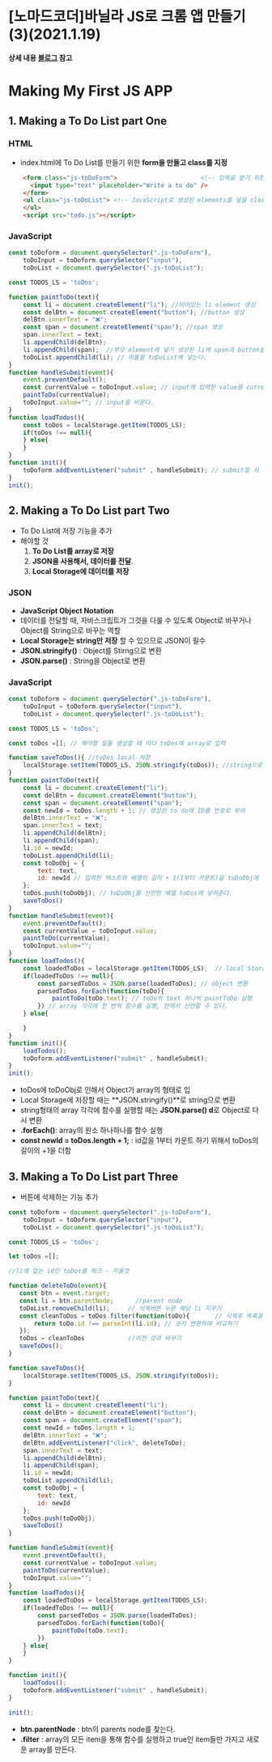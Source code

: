 # [노마드코더]바닐라 JS로 크롬 앱 만들기 (3)(2021.1.19)



**상세 내용 [블로그](https://greedysiru.tistory.com/123) 참고**



# Making My First JS APP

## 1. Making a To Do List part One

### HTML

* index.html에 To Do List를 만들기 위한 **form을 만들고  class를 지정**

```HTML
    <form class="js-toDoForm">                       <!-- 입력을 받기 위한 form -->
      <input type="text" placeholder="Write a to do" />
    </form>
    <ul class="js-toDoList"> <!-- JavaScript로 생성된 elements를 넣을 class -->
    </ul>
    <script src="todo.js"></script>
```



### JavaScript

```JavaScript
const toDoform = document.querySelector(".js-toDoForm"),
    toDoInput = toDoform.querySelector("input"),
    toDoList = document.querySelector(".js-toDoList");

const TODOS_LS = 'toDos';

function paintToDo(text){
    const li = document.createElement("li"); //비어있는 li element 생성
    const delBtn = document.createElement("button"); //button 생성
    delBtn.innerText = "❌";
    const span = document.createElement("span"); //span 생성
    span.innerText = text;
    li.appendChild(delBtn);
    li.appendChild(span);  //부모 element에 넣기 생성된 li에 span과 button을 넣는다.
    toDoList.appendChild(li); // 이들을 toDoList에 넣는다.
}
function handleSubmit(event){
    event.preventDefault();
    const currentValue = toDoInput.value; // input에 입력한 value를 currentValue로 선언
    paintToDo(currentValue);
    toDoInput.value=""; // input을 비운다.
}
function loadTodos(){
    const toDos = localStorage.getItem(TODOS_LS);
    if(toDos !== null){
    } else{
    }
}
function init(){
    toDoform.addEventListener("submit" , handleSubmit); // submit할 시 함수 호출
}
init();
```





## 2. Making a To Do List part Two

* To Do List에 저장 기능을 추가
* 해야할 것
  1. **To Do List를 array로 저장**
  2. **JSON을 사용해서, 데이터를 전달**.
  3. **Local Storage에 데이터를 저장**



### JSON

* **JavaScript Object Notation**
* 데이터를 전달할 때, 자바스크립트가 그것을 다룰 수 있도록 Object로 바꾸거나 Object를 String으로 바꾸는 역할
* **Local Storage는 string만 저장** 할 수 있으므로 JSON이 필수
* **JSON.stringify()** : Object를 Stirng으로 변환
* **JSON.parse()** : String을 Object로 변환



### JavaScript

```JavaScript
const toDoform = document.querySelector(".js-toDoForm"),
    toDoInput = toDoform.querySelector("input"),
    toDoList = document.querySelector(".js-toDoList");

const TODOS_LS = 'toDos';

const toDos =[]; // 해야할 일을 생성할 때 마다 toDos에 array로 입력

function saveToDos(){ //toDos local 저장
    localStorage.setItem(TODOS_LS, JSON.stringify(toDos)); //string으로 바꿔주기
}
function paintToDo(text){
    const li = document.createElement("li"); 
    const delBtn = document.createElement("button"); 
    const span = document.createElement("span");
    const newId = toDos.length + 1; // 생성된 to do에 ID를 번호로 부여
    delBtn.innerText = "❌";   
    span.innerText = text;
    li.appendChild(delBtn);
    li.appendChild(span); 
    li.id = newId;
    toDoList.appendChild(li);
    const toDoObj = {
        text: text,           
        id: newId // 입력한 텍스트와 배열의 길이 + 1(1부터 카운트)을 toDoObj에 넣는다.
    };
    toDos.push(toDoObj); // toDoObj를 선언한 배열 toDos에 넣어준다.
    saveToDos()
}
function handleSubmit(event){
    event.preventDefault();
    const currentValue = toDoInput.value;
    paintToDo(currentValue);
    toDoInput.value="";
}
function loadTodos(){
    const loadedToDos = localStorage.getItem(TODOS_LS);  // local Storage 저장
    if(loadedToDos !== null){
        const parsedToDos = JSON.parse(loadedToDos); // object 변환
        parsedToDos.forEach(function(toDo){
            paintToDo(toDo.text); // toDo의 text 하나씩 paintToDo 실행
        }) // array 각각에 한 번씩 함수를 실행, 안에서 선언할 수 있다.
    } else{

    }
}
function init(){
    loadTodos();
    toDoform.addEventListener("submit" , handleSubmit);
}
init();
```

* toDos에 toDoObj로 인해서 Object가 array의 형태로 입
* Local Storage에 저장할 때는 **JSON.stringify()**로 string으로 변환
* string형태의 array 각각에 함수를 실행할 때는 **JSON.parse() d**로 Object로 다시 변환
* **.forEach()**: array의 원소 하나하나를 함수 실행
* **const newId = toDos.length + 1;** : id값을 1부터 카운트 하기 위해서 toDos의 길이의 +1을 더함



## 3. Making a To Do List part Three

* 버튼에 삭제하는 기능 추가

```JavaScript
const toDoform = document.querySelector(".js-toDoForm"),
    toDoInput = toDoform.querySelector("input"),
    toDoList = document.querySelector(".js-toDoList");

const TODOS_LS = 'toDos';

let toDos =[]; 

//li에 없는 id인 toDos를 체크 - 지울것

function deleteToDo(event){
   const btn = event.target;
   const li = btn.parentNode;      //parent node
   toDoList.removeChild(li);     // 삭제버튼 누른 해당 li 지우기
   const cleanToDos = toDos.filter(function(toDo){       // 삭제후 목록을 cleanToDos 변수에 넣기
       return toDo.id !== parseInt(li.id); // 숫자 변환하여 비교하기
   });
   toDos = cleanToDos            //이전 것과 바꾸기
   saveToDos();
}

function saveToDos(){ 
    localStorage.setItem(TODOS_LS, JSON.stringify(toDos)); 
}

function paintToDo(text){
    const li = document.createElement("li"); 
    const delBtn = document.createElement("button"); 
    const span = document.createElement("span"); 
    const newId = toDos.length + 1; 
    delBtn.innerText = "❌";
    delBtn.addEventListener("click", deleteToDo);   
    span.innerText = text;
    li.appendChild(delBtn);
    li.appendChild(span); 
    li.id = newId;
    toDoList.appendChild(li);
    const toDoObj = {
        text: text,           
        id: newId
    };
    toDos.push(toDoObj); 
    saveToDos()
}

function handleSubmit(event){
    event.preventDefault();
    const currentValue = toDoInput.value;
    paintToDo(currentValue);
    toDoInput.value="";
}
function loadTodos(){
    const loadedToDos = localStorage.getItem(TODOS_LS); 
    if(loadedToDos !== null){
        const parsedToDos = JSON.parse(loadedToDos); 
        parsedToDos.forEach(function(toDo){
            paintToDo(toDo.text); 
        }) 
    } else{
    }
}

function init(){
    loadTodos();
    toDoform.addEventListener("submit" , handleSubmit);
}

init();
```

* **btn.parentNode** : btn의 parents node를 찾는다.
* **.filter** : array의 모든 item을 통해 함수를 실행하고 true인 item들만 가지고 새로운 array를 만든다. 

